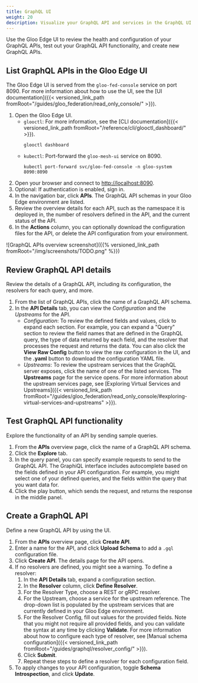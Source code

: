 ```yaml
---
title: GraphQL UI
weight: 20
description: Visualize your GraphQL API and services in the GraphQL UI.
---
```


Use the Gloo Edge UI to review the health and configuration of your GraphQL APIs, test out your GraphQL API functionality, and create new GraphQL APIs.

## List GraphQL APIs in the Gloo Edge UI

The Gloo Edge UI is served from the `gloo-fed-console` service on port 8090. For more information about how to use the UI, see the [UI documentation]({{< versioned_link_path fromRoot="/guides/gloo_federation/read_only_console/" >}}).

1. Open the Gloo Edge UI.
   * `glooctl`: For more information, see the [CLI documentation]({{< versioned_link_path fromRoot="/reference/cli/glooctl_dashboard/" >}}).
     ```shell
     glooctl dashboard
     ```
   * `kubectl`: Port-forward the `gloo-mesh-ui` service on 8090.
     ```shell
     kubectl port-forward svc/gloo-fed-console -n gloo-system 8090:8090
     ```
2. Open your browser and connect to [http://localhost:8090](http://localhost:8090).
3. Optional: If authentication is enabled, sign in.
4. In the navigation bar, click **APIs**. The GraphQL API schemas in your Gloo Edge environment are listed.
5. Review the overview details for each API, such as the namespace it is deployed in, the number of resolvers defined in the API, and the current status of the API.
6. In the **Actions** column, you can optionally download the configuration files for the API, or delete the API configuration from your environment.

![GraphQL APIs overview screenshot]({{% versioned_link_path fromRoot="/img/screenshots/TODO.png" %}})

## Review GraphQL API details

Review the details of a GraphQL API, including its configuration, the resolvers for each query, and more.

1. From the list of GraphQL APIs, click the name of a GraphQL API schema.
2. In the **API Details** tab, you can view the _Configuration_ and the _Upstreams_ for the API.
   * _Configuration_: To review the defined fields and values, click to expand each section. For example, you can expand a "Query" section to review the field names that are defined in the GraphQL query, the type of data returned by each field, and the resolver that processes the request and returns the data. You can also click the **View Raw Config** button to view the raw configuration in the UI, and the **<file-name>.yaml** button to download the configuration YAML file.
   * _Upstreams_: To review the upstream services that the GraphQL server exposes, click the name of one of the listed services. The **Upstreams** page for the service opens. For more information about the upstream services page, see [Exploring Virtual Services and Upstreams]({{< versioned_link_path fromRoot="/guides/gloo_federation/read_only_console/#exploring-virtual-services-and-upstreams" >}}).

## Test GraphQL API functionality

Explore the functionality of an API by sending sample queries.

1. From the **APIs** overview page, click the name of a GraphQL API schema.
2. Click the **Explore** tab.
3. In the query panel, you can specify example requests to send to the GraphQL API. The GraphiQL interface includes autocomplete based on the fields defined in your API configuration. For example, you might select one of your defined queries, and the fields within the query that you want data for.
4. Click the play button, which sends the request, and returns the response in the middle panel.

## Create a GraphQL API

Define a new GraphQL API by using the UI.

1. From the **APIs** overview page, click **Create API**.
2. Enter a name for the API, and click **Upload Schema** to add a `.gql` configuration file.
3. Click **Create API**. The details page for the API opens.
4. If no resolvers are defined, you might see a warning. To define a resolver:
   1. In the **API Details** tab, expand a configuration section.
   2. In the **Resolver** column, click **Define Resolver**.
   3. For the Resolver Type, choose a REST or gRPC resolver. 
   4. For the Upstream, choose a service for the upstream reference. The drop-down list is populated by the upstream services that are currently defined in your Gloo Edge environment.
   5. For the Resolver Config, fill out values for the provided fields. Note that you might not require all provided fields, and you can validate the syntax at any time by clicking **Validate**. For more information about how to configure each type of resolver, see [Manual schema configuration]({{< versioned_link_path fromRoot="/guides/graphql/resolver_config/" >}}).
   6. Click **Submit**.
   7. Repeat these steps to define a resolver for each configuration field.
5. To apply changes to your API configuration, toggle **Schema Introspection**, and click **Update**.